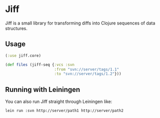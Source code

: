 
Jiff
====

Jiff is a small library for transforming diffs into Clojure sequences
of data structures.

Usage
-----

```clojure
(:use jiff.core)

(def files (jiff-seq {:vcs :svn
                      :from "svn://server/tags/1.1"
                      :to "svn://server/tags/1.2"}))
```

Running with Leiningen
----------------------

You can also run Jiff straight through Leiningen like:

```
lein run :svn http://server/path1 http://server/path2
```

